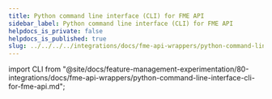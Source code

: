 ```yaml
---
title: Python command line interface (CLI) for FME API
sidebar_label: Python command line interface (CLI) for FME API
helpdocs_is_private: false
helpdocs_is_published: true
slug: ../../../../integrations/docs/fme-api-wrappers/python-command-line-interface-cli-for-fme-api
---
```


import CLI from "@site/docs/feature-management-experimentation/80-integrations/docs/fme-api-wrappers/python-command-line-interface-cli-for-fme-api.md";

<CLI />